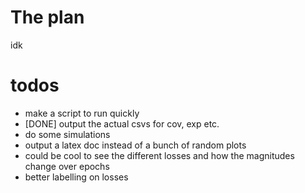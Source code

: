 # The plan

idk

# todos
 - make a script to run quickly
 - [DONE] output the actual csvs for cov, exp etc.
 - do some simulations
 - output a latex doc instead of a bunch of random plots
 - could be cool to see the different losses and how the magnitudes change over epochs
 - better labelling on losses